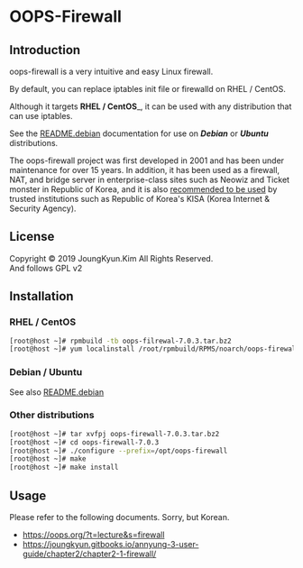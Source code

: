 # OOPS-Firewall

## Introduction

oops-firewall is a very intuitive and easy Linux firewall.

By default, you can replace iptables init file or firewalld on RHEL / CentOS.

Although it targets __RHEL / CentOS___, it can be used with any distribution that can use iptables.

See the [README.debian](https://raw.githubusercontent.com/Joungkyun/oops-firewall/master/README.debian) documentation for use on ___Debian___ or ___Ubuntu___ distributions.

The oops-firewall project was first developed in 2001 and has been under maintenance for over 15 years. In addition, it has been used as a firewall, NAT, and bridge server in enterprise-class sites such as Neowiz and Ticket monster in Republic of Korea, and it is also [recommended to be used](http://www.kisa.or.kr/uploadfile/201603/201603181350595503.pdf) by trusted institutions such as Republic of Korea's KISA (Korea Internet & Security Agency).

## License

Copyright &copy; 2019 JoungKyun.Kim All Rights Reserved.<br>
And follows GPL v2

## Installation

### RHEL / CentOS

```bash
[root@host ~]# rpmbuild -tb oops-filrewal-7.0.3.tar.bz2
[root@host ~]# yum localinstall /root/rpmbuild/RPMS/noarch/oops-firewall-7.0.3-1.noarch.rpm
```

### Debian / Ubuntu

See also [README.debian](https://raw.githubusercontent.com/Joungkyun/oops-firewall/master/README.debian)

### Other distributions

```bash
[root@host ~]# tar xvfpj oops-firewall-7.0.3.tar.bz2
[root@host ~]# cd oops-firewall-7.0.3
[root@host ~]# ./configure --prefix=/opt/oops-firewall
[root@host ~]# make
[root@host ~]# make install
```

## Usage

Please refer to the following documents. Sorry, but Korean.

* https://oops.org/?t=lecture&s=firewall
* https://joungkyun.gitbooks.io/annyung-3-user-guide/chapter2/chapter2-1-firewall/
